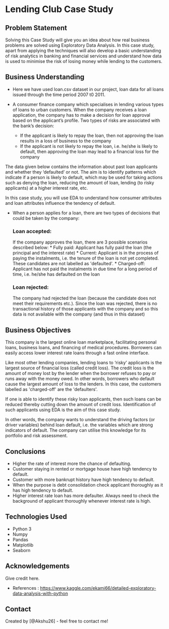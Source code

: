 # Lending Club Case Study

## Problem Statement
Solving this Case Study will give you an idea about how real business problems are solved using Exploratory Data Analysis. In this case study, apart from applying the techniques will also develop a basic understanding of risk analytics in banking and financial services and understand how data is used to minimise the risk of losing money while lending to the customers.

## Business Understanding
- Here we have used loan.csv dataset in our project, loan data for all loans issued through the time period 2007 t0 2011.

- A consumer finance company which specialises in lending various types of loans to urban customers. When the company receives a loan application, the company has to make a  decision for loan approval based on the applicant’s profile. Two types of risks are associated with the bank’s decision:

  * If the applicant is likely to repay the loan, then not approving the loan results in a loss of business to the company
  * If the applicant is not likely to repay the loan, i.e. he/she is likely to default, then approving the loan may lead to a financial loss for the company

The data given below contains the information about past loan applicants and whether they ‘defaulted’ or not. The aim is to identify patterns which indicate if a person is likely to default, which may be used for taking actions such as denying the loan, reducing the amount of loan, lending (to risky applicants) at a higher interest rate, etc.

In this case study, you will use EDA to understand how consumer attributes and loan attributes influence the tendency of default.
 
- When a person applies for a loan, there are two types of decisions that could be taken by the company:
  
  ### Loan accepted: 
  If the company approves the loan, there are 3 possible scenarios described below:
         * Fully paid: Applicant has fully paid the loan (the principal and the interest rate)
         * Current: Applicant is in the process of paying the instalments, i.e. the tenure of the loan is not yet completed. These candidates are not labelled as 'defaulted'.
         * Charged-off: Applicant has not paid the instalments in due time for a long period of time, i.e. he/she has defaulted on the loan
  ### Loan rejected: 
  The company had rejected the loan (because the candidate does not meet their requirements etc.). Since the loan was rejected, there is no transactional history of those         applicants with the company and so this data is not available with the company (and thus in this dataset)

<!-- You don't have to answer all the questions - just the ones relevant to your project. -->

## Business Objectives

This company is the largest online loan marketplace, facilitating personal loans, business loans, and financing of medical procedures. Borrowers can easily access lower interest rate loans through a fast online interface. 

Like most other lending companies, lending loans to ‘risky’ applicants is the largest source of financial loss (called credit loss). The credit loss is the amount of money lost by the lender when the borrower refuses to pay or runs away with the money owed. In other words, borrowers who default cause the largest amount of loss to the lenders. In this case, the customers labelled as 'charged-off' are the 'defaulters'. 

If one is able to identify these risky loan applicants, then such loans can be reduced thereby cutting down the amount of credit loss. Identification of such applicants using EDA is the aim of this case study.

In other words, the company wants to understand the driving factors (or driver variables) behind loan default, i.e. the variables which are strong indicators of default.  The company can utilise this knowledge for its portfolio and risk assessment. 

## Conclusions
- Higher the rate of interest more the chance of defaulting.
- Customer staying in rented or mortgage  house have high tendency to default.
- Customer with more bankrupt history have high tendency to default.
- When the purpose is debt consolidation check applicant thoroughly as it has high tendency to default.
- Higher interest rate loan has more defaulter. Always need to check the background of applicant thoroughly whenever interest rate is high.


<!-- You don't have to answer all the questions - just the ones relevant to your project. -->


## Technologies Used
- Python 3
- Numpy
- Pandas
- Matplotlib
- Seaborn

<!-- As the libraries versions keep on changing, it is recommended to mention the version of library used in this project -->

## Acknowledgements
Give credit here.
- References : https://www.kaggle.com/ekami66/detailed-exploratory-data-analysis-with-python


## Contact
Created by [@Akshu26] - feel free to contact me!


<!-- Optional -->
<!-- ## License -->
<!-- This project is open source and available under the [... License](). -->

<!-- You don't have to include all sections - just the one's relevant to your project -->
